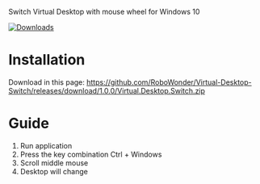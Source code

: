 Switch Virtual Desktop with mouse wheel for Windows 10


[![Downloads](https://img.shields.io/github/downloads/RoboWonder/Virtual-Desktop-Switch/total.svg?style=for-the-badge)](https://github.com/RoboWonder/Virtual-Desktop-Switch/releases)

# Installation
Download in this page: https://github.com/RoboWonder/Virtual-Desktop-Switch/releases/download/1.0.0/Virtual.Desktop.Switch.zip


# Guide

1. Run application
2. Press the key combination Ctrl + Windows
3. Scroll middle mouse
4. Desktop will change
